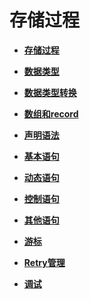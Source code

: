 # 存储过程<a name="ZH-CN_TOPIC_0245374599"></a>

-   **[存储过程](存储过程-20.md)**  

-   **[数据类型](数据类型-21.md)**  

-   **[数据类型转换](数据类型转换.md)**  

-   **[数组和record](数组和record.md)**  

-   **[声明语法](声明语法.md)**  

-   **[基本语句](基本语句.md)**  

-   **[动态语句](动态语句.md)**  

-   **[控制语句](控制语句.md)**  

-   **[其他语句](其他语句.md)**  

-   **[游标](游标.md)**  

-   **[Retry管理](Retry管理.md)** 

-   **[调试](调试-22.md)**  



